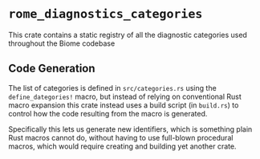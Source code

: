 # `rome_diagnostics_categories`

This crate contains a static registry of all the diagnostic categories used
throughout the Biome codebase

## Code Generation

The list of categories is defined in `src/categories.rs` using the
`define_dategories!` macro, but instead of relying on conventional Rust macro
expansion this crate instead uses a build script (in `build.rs`) to control how
the code resulting from the macro is generated.

Specifically this lets us generate new identifiers, which is something plain
Rust macros cannot do, without having to use full-blown procedural macros,
which would require creating and building yet another crate.
